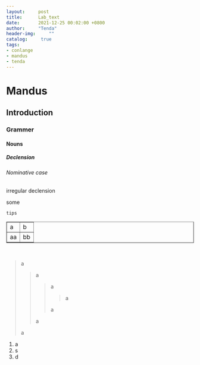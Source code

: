 ```yaml
---
layout:		post
title: 		Lab_text
date: 		2021-12-25 00:02:00 +0800
author:		"Tenda"
header-img: 	""
catalog:	 true
tags:
- conlange
- mandus
- tenda
---
```


# Mandus
## Introduction
### Grammer
#### Nouns
##### Declension
###### Nominative case
irregular declension

some
```
tips
```
<table border="1">
    <tr>
        <td>a</td>
        <td>b</td>
    </tr>
    <tr>
        <td>aa</td>
        <td>bb</td>
    </tr>
</table>
<br>

> a
>> a
>>> a
>>>> a
>>>> 
>>> a
>>> 
>> a
>> 
> a
> 

1. a
2. s
3. d
